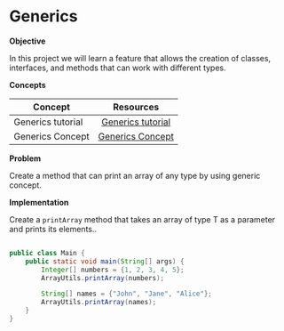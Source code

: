 # Generics

**Objective**

In this project we will learn a feature that allows the creation of classes, interfaces, and methods that can work with different types.


**Concepts**


| Concept   |      Resources      |
|----------|:-------------:|
|Generics tutorial|[Generics tutorial](https://www.youtube.com/watch?v=plFSwAUVvWw)|
|Generics Concept| [Generics Concept](https://dev.java/learn/generics/intro/) |


**Problem**

Create a method that can print an array of any type by using generic concept.

**Implementation**

Create a `printArray` method that takes an array of type T as a parameter and prints its elements..

```Java

public class Main {
    public static void main(String[] args) {
        Integer[] numbers = {1, 2, 3, 4, 5};
        ArrayUtils.printArray(numbers);

        String[] names = {"John", "Jane", "Alice"};
        ArrayUtils.printArray(names);
    }
}

```

